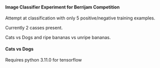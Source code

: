 #### Image Classifier Experiment for Berrijam Competition

Attempt at classification with only 5 positive/negative training examples.

Currently 2 casses present.

Cats vs Dogs and ripe bananas vs unripe bananas.

#### Cats vs Dogs



Requires python 3.11.0 for tensorflow